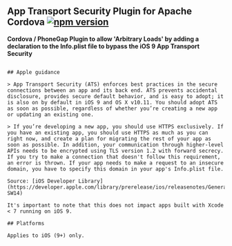 ## App Transport Security Plugin for Apache Cordova [![npm version](https://badge.fury.io/js/cordova-plugin-transport-security.svg)](http://badge.fury.io/js/cordova-plugin-transport-security)

**Cordova / PhoneGap Plugin to allow 'Arbitrary Loads' by adding a declaration to the Info.plist file to bypass the iOS 9 App Transport Security**

```

## Apple guidance

> App Transport Security (ATS) enforces best practices in the secure connections between an app and its back end. ATS prevents accidental disclosure, provides secure default behavior, and is easy to adopt; it is also on by default in iOS 9 and OS X v10.11. You should adopt ATS as soon as possible, regardless of whether you’re creating a new app or updating an existing one.

> If you’re developing a new app, you should use HTTPS exclusively. If you have an existing app, you should use HTTPS as much as you can right now, and create a plan for migrating the rest of your app as soon as possible. In addition, your communication through higher-level APIs needs to be encrypted using TLS version 1.2 with forward secrecy. If you try to make a connection that doesn't follow this requirement, an error is thrown. If your app needs to make a request to an insecure domain, you have to specify this domain in your app's Info.plist file.

Source: [iOS Developer Library](https://developer.apple.com/library/prerelease/ios/releasenotes/General/WhatsNewIniOS/Articles/iOS9.html#//apple_ref/doc/uid/TP40016198-SW14)

It's important to note that this does not impact apps built with Xcode < 7 running on iOS 9.

## Platforms

Applies to iOS (9+) only.